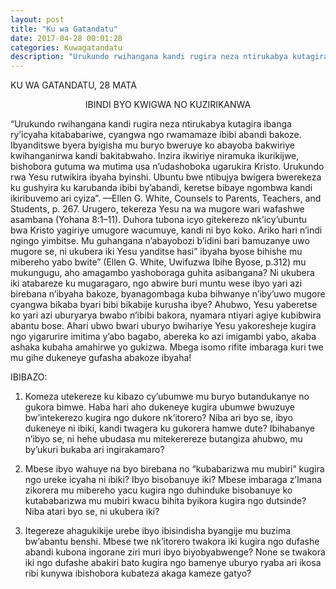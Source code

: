 ```yaml
---
layout: post
title: "Ku wa Gatandatu"
date: 2017-04-28 00:01:28
categories: Kuwagatandatu
description: "Urukundo rwihangana kandi rugira neza ntirukabya kutagira ibanga ry’icyaha kitababariwe, cyangwa ngo rwamamaze ibibi abandi bakoze. Ibyanditswe byera byigisha mu buryo bweruye ko abayoba bakwiriye kwihanganirwa kandi bakitabwaho. Inzira ikwiriye niramuka ikurikijwe, bishobora gutuma wa mutima usa n’udashoboka ugarukira Kristo. Urukundo rwa Yesu rutwikira ibyaha byinshi. Ubuntu bwe ntibujya bwigera bwerekeza ku gushyira ku karubanda ibibi by’abandi, keretse bibaye ngombwa kandi ikiribuvemo ari cyiza”. Ellen G. White," 
---
```


<p class="umunsi">KU WA GATANDATU, 28 MATA</p>

<p align="center"> IBINDI BYO KWIGWA NO KUZIRIKANWA </p>

“Urukundo rwihangana kandi rugira neza ntirukabya kutagira ibanga ry’icyaha kitababariwe, cyangwa ngo rwamamaze ibibi abandi bakoze. Ibyanditswe byera byigisha mu buryo bweruye ko abayoba bakwiriye kwihanganirwa kandi bakitabwaho. Inzira ikwiriye niramuka ikurikijwe, bishobora gutuma wa mutima usa n’udashoboka ugarukira Kristo. Urukundo rwa Yesu rutwikira ibyaha byinshi. Ubuntu bwe ntibujya bwigera bwerekeza ku gushyira ku karubanda ibibi by’abandi, keretse bibaye ngombwa kandi ikiribuvemo ari cyiza”. —Ellen G. White, Counsels to Parents, Teachers, and Students, p. 267. Urugero, tekereza Yesu na wa mugore wari wafashwe asambana (Yohana 8:1–11). Duhora tubona icyo gitekerezo nk’icy’ubuntu bwa Kristo yagiriye umugore wacumuye, kandi ni byo koko. Ariko hari n’indi ngingo yimbitse. Mu guhangana n’abayobozi b’idini bari bamuzanye uwo mugore se, ni ukubera iki Yesu yanditse hasi” ibyaha byose bihishe mu mibereho yabo bwite” (Ellen G. White, Uwifuzwa Ibihe Byose, p.312) mu mukungugu, aho amagambo yashoboraga guhita asibangana? Ni ukubera iki atabareze ku mugaragaro, ngo abwire buri muntu wese ibyo yari azi birebana n’ibyaha bakoze, byanagombaga kuba bihwanye n’iby’uwo mugore cyangwa bikaba byari bibi bikabije kurusha ibye? Ahubwo, Yesu yaberetse ko yari azi uburyarya bwabo n’ibibi bakora, nyamara ntiyari agiye kubibwira abantu bose. Ahari ubwo bwari uburyo bwihariye Yesu yakoresheje kugira ngo yigarurire imitima y’abo bagabo, abereka ko azi imigambi yabo, akaba ashaka kubaha amahirwe yo gukizwa. Mbega isomo rifite imbaraga kuri twe mu gihe dukeneye gufasha abakoze ibyaha! 

<p class="umunsi">IBIBAZO:</p>

1.	Komeza utekereze ku kibazo cy’ubumwe mu buryo butandukanye no gukora bimwe. Haba hari aho dukeneye kugira ubumwe bwuzuye bw’intekerezo kugira ngo dukore nk’itorero? Niba ari byo se, ibyo dukeneye ni ibiki, kandi twagera ku gukorera hamwe dute? Ibihabanye n’ibyo se, ni hehe ubudasa mu mitekerereze butangiza ahubwo, mu by’ukuri bukaba ari ingirakamaro?

2. Mbese ibyo wahuye na byo birebana no “kubabarizwa mu mubiri” kugira ngo ureke icyaha ni ibiki? Ibyo bisobanuye iki? Mbese imbaraga z’Imana zikorera mu mibereho yacu kugira ngo duhinduke bisobanuye ko kutababarizwa mu mubiri kwacu bihita byikora kugira ngo dutsinde? Niba atari byo se, ni ukubera iki?

3.	Itegereze ahagukikije urebe ibyo ibisindisha byangije mu buzima bw’abantu benshi. Mbese twe nk’itorero twakora iki kugira ngo dufashe abandi kubona ingorane ziri muri ibyo biyobyabwenge? None se twakora iki ngo dufashe abakiri bato kugira ngo bamenye uburyo ryaba ari ikosa ribi kunywa ibishobora kubateza akaga kameze gatyo?


